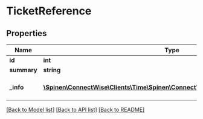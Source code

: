 # TicketReference

## Properties
Name | Type | Description | Notes
------------ | ------------- | ------------- | -------------
**id** | **int** |  | [optional] 
**summary** | **string** |  | [optional] 
**_info** | [**\Spinen\ConnectWise\Clients\Time\Spinen\ConnectWise\Clients\Time\Model\Metadata**](Metadata.md) | Metadata of the entity | [optional] 

[[Back to Model list]](../README.md#documentation-for-models) [[Back to API list]](../README.md#documentation-for-api-endpoints) [[Back to README]](../README.md)


